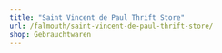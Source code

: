 ```yaml
---
title: "Saint Vincent de Paul Thrift Store"
url: /falmouth/saint-vincent-de-paul-thrift-store/
shop: Gebrauchtwaren
---
```


